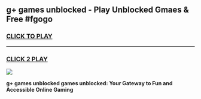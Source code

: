 
## g+ games unblocked - Play Unblocked Gmaes & Free #fgogo
<h3>
<a href="https://news.freeplayer.one?title=g+_games_unblocked&ref=03M">CLICK TO PLAY</a></h3>
<hr>

<h3>
<a href="https://news.freeplayer.one?title=g+_games_unblocked&ref=03M">CLICK 2 PLAY</a>
  
</h3>

<a href="https://news.freeplayer.one?title=g+_games_unblocked&ref=03M"><img src="https://clearcache.store/games.png"></a>


**g+ games unblocked games unblocked: Your Gateway to Fun and Accessible Online Gaming**
